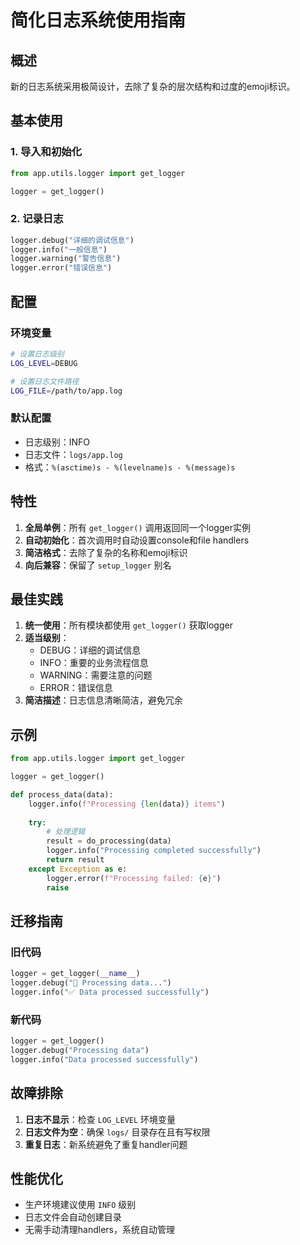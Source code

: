 # 简化日志系统使用指南

## 概述

新的日志系统采用极简设计，去除了复杂的层次结构和过度的emoji标识。

## 基本使用

### 1. 导入和初始化

```python
from app.utils.logger import get_logger

logger = get_logger()
```

### 2. 记录日志

```python
logger.debug("详细的调试信息")
logger.info("一般信息")
logger.warning("警告信息")
logger.error("错误信息")
```

## 配置

### 环境变量

```bash
# 设置日志级别
LOG_LEVEL=DEBUG

# 设置日志文件路径
LOG_FILE=/path/to/app.log
```

### 默认配置

- 日志级别：INFO
- 日志文件：`logs/app.log`
- 格式：`%(asctime)s - %(levelname)s - %(message)s`

## 特性

1. **全局单例**：所有 `get_logger()` 调用返回同一个logger实例
2. **自动初始化**：首次调用时自动设置console和file handlers
3. **简洁格式**：去除了复杂的名称和emoji标识
4. **向后兼容**：保留了 `setup_logger` 别名

## 最佳实践

1. **统一使用**：所有模块都使用 `get_logger()` 获取logger
2. **适当级别**：
   - DEBUG：详细的调试信息
   - INFO：重要的业务流程信息
   - WARNING：需要注意的问题
   - ERROR：错误信息
3. **简洁描述**：日志信息清晰简洁，避免冗余

## 示例

```python
from app.utils.logger import get_logger

logger = get_logger()

def process_data(data):
    logger.info(f"Processing {len(data)} items")
    
    try:
        # 处理逻辑
        result = do_processing(data)
        logger.info("Processing completed successfully")
        return result
    except Exception as e:
        logger.error(f"Processing failed: {e}")
        raise
```

## 迁移指南

### 旧代码
```python
logger = get_logger(__name__)
logger.debug("🔧 Processing data...")
logger.info("✅ Data processed successfully")
```

### 新代码
```python
logger = get_logger()
logger.debug("Processing data")
logger.info("Data processed successfully")
```

## 故障排除

1. **日志不显示**：检查 `LOG_LEVEL` 环境变量
2. **日志文件为空**：确保 `logs/` 目录存在且有写权限
3. **重复日志**：新系统避免了重复handler问题

## 性能优化

- 生产环境建议使用 `INFO` 级别
- 日志文件会自动创建目录
- 无需手动清理handlers，系统自动管理 
